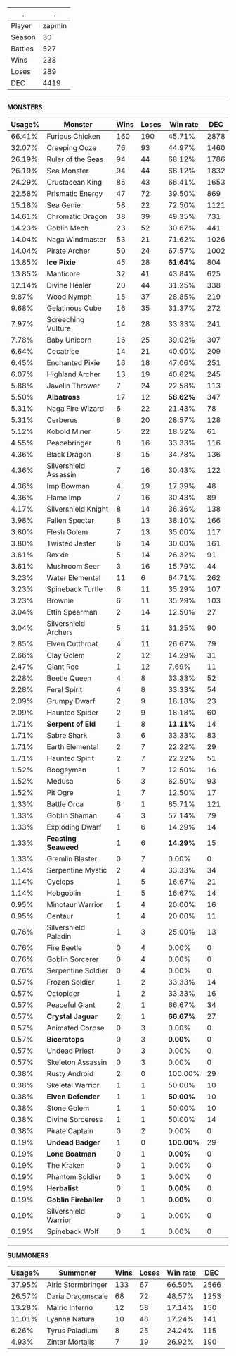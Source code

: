 .|.
|-|-
Player|zapmin
Season|30
Battles|527
Wins|238
Loses|289
DEC|4419

---
**MONSTERS**

Usage%|Monster|Wins|Loses|Win rate|DEC|
-|-|-|-|-|-|
66.41%|Furious Chicken|160|190|45.71%|2878|
32.07%|Creeping Ooze|76|93|44.97%|1460|
26.19%|Ruler of the Seas|94|44|68.12%|1786|
26.19%|Sea Monster|94|44|68.12%|1832|
24.29%|Crustacean King|85|43|66.41%|1653|
22.58%|Prismatic Energy|47|72|39.50%|869|
15.18%|Sea Genie|58|22|72.50%|1121|
14.61%|Chromatic Dragon|38|39|49.35%|731|
14.23%|Goblin Mech|23|52|30.67%|441|
14.04%|Naga Windmaster|53|21|71.62%|1026|
14.04%|Pirate Archer|50|24|67.57%|1002|
13.85%|**Ice Pixie**|45|28|**61.64%**|804|
13.85%|Manticore|32|41|43.84%|625|
12.14%|Divine Healer|20|44|31.25%|338|
9.87%|Wood Nymph|15|37|28.85%|219|
9.68%|Gelatinous Cube|16|35|31.37%|272|
7.97%|Screeching Vulture|14|28|33.33%|241|
7.78%|Baby Unicorn|16|25|39.02%|307|
6.64%|Cocatrice|14|21|40.00%|209|
6.45%|Enchanted Pixie|16|18|47.06%|251|
6.07%|Highland Archer|13|19|40.62%|245|
5.88%|Javelin Thrower|7|24|22.58%|113|
5.50%|**Albatross**|17|12|**58.62%**|347|
5.31%|Naga Fire Wizard|6|22|21.43%|78|
5.31%|Cerberus|8|20|28.57%|128|
5.12%|Kobold Miner|5|22|18.52%|61|
4.55%|Peacebringer|8|16|33.33%|116|
4.36%|Black Dragon|8|15|34.78%|136|
4.36%|Silvershield Assassin|7|16|30.43%|122|
4.36%|Imp Bowman|4|19|17.39%|48|
4.36%|Flame Imp|7|16|30.43%|89|
4.17%|Silvershield Knight|8|14|36.36%|138|
3.98%|Fallen Specter|8|13|38.10%|166|
3.80%|Flesh Golem|7|13|35.00%|117|
3.80%|Twisted Jester|6|14|30.00%|161|
3.61%|Rexxie|5|14|26.32%|91|
3.61%|Mushroom Seer|3|16|15.79%|44|
3.23%|Water Elemental|11|6|64.71%|262|
3.23%|Spineback Turtle|6|11|35.29%|107|
3.23%|Brownie|6|11|35.29%|103|
3.04%|Ettin Spearman|2|14|12.50%|27|
3.04%|Silvershield Archers|5|11|31.25%|90|
2.85%|Elven Cutthroat|4|11|26.67%|79|
2.66%|Clay Golem|2|12|14.29%|31|
2.47%|Giant Roc|1|12|7.69%|11|
2.28%|Beetle Queen|4|8|33.33%|52|
2.28%|Feral Spirit|4|8|33.33%|54|
2.09%|Grumpy Dwarf|2|9|18.18%|23|
2.09%|Haunted Spider|2|9|18.18%|60|
1.71%|**Serpent of Eld**|1|8|**11.11%**|14|
1.71%|Sabre Shark|3|6|33.33%|83|
1.71%|Earth Elemental|2|7|22.22%|29|
1.71%|Haunted Spirit|2|7|22.22%|51|
1.52%|Boogeyman|1|7|12.50%|16|
1.52%|Medusa|5|3|62.50%|93|
1.52%|Pit Ogre|1|7|12.50%|17|
1.33%|Battle Orca|6|1|85.71%|121|
1.33%|Goblin Shaman|4|3|57.14%|79|
1.33%|Exploding Dwarf|1|6|14.29%|14|
1.33%|**Feasting Seaweed**|1|6|**14.29%**|15|
1.33%|Gremlin Blaster|0|7|0.00%|0|
1.14%|Serpentine Mystic|2|4|33.33%|34|
1.14%|Cyclops|1|5|16.67%|21|
1.14%|Hobgoblin|1|5|16.67%|14|
0.95%|Minotaur Warrior|1|4|20.00%|16|
0.95%|Centaur|1|4|20.00%|11|
0.76%|Silvershield Paladin|1|3|25.00%|13|
0.76%|Fire Beetle|0|4|0.00%|0|
0.76%|Goblin Sorcerer|0|4|0.00%|0|
0.76%|Serpentine Soldier|0|4|0.00%|0|
0.57%|Frozen Soldier|1|2|33.33%|14|
0.57%|Octopider|1|2|33.33%|16|
0.57%|Peaceful Giant|2|1|66.67%|34|
0.57%|**Crystal Jaguar**|2|1|**66.67%**|27|
0.57%|Animated Corpse|0|3|0.00%|0|
0.57%|**Biceratops**|0|3|**0.00%**|0|
0.57%|Undead Priest|0|3|0.00%|0|
0.57%|Skeleton Assassin|0|3|0.00%|0|
0.38%|Rusty Android|2|0|100.00%|29|
0.38%|Skeletal Warrior|1|1|50.00%|10|
0.38%|**Elven Defender**|1|1|**50.00%**|10|
0.38%|Stone Golem|1|1|50.00%|10|
0.38%|Divine Sorceress|1|1|50.00%|14|
0.38%|Pirate Captain|0|2|0.00%|0|
0.19%|**Undead Badger**|1|0|**100.00%**|29|
0.19%|**Lone Boatman**|0|1|**0.00%**|0|
0.19%|The Kraken|0|1|0.00%|0|
0.19%|Phantom Soldier|0|1|0.00%|0|
0.19%|**Herbalist**|0|1|**0.00%**|0|
0.19%|**Goblin Fireballer**|0|1|**0.00%**|0|
0.19%|Silvershield Warrior|0|1|0.00%|0|
0.19%|Spineback Wolf|0|1|0.00%|0|

---
**SUMMONERS**

Usage%|Summoner|Wins|Loses|Win rate|DEC|
-|-|-|-|-|-|
37.95%|Alric Stormbringer|133|67|66.50%|2566|
26.57%|Daria Dragonscale|68|72|48.57%|1253|
13.28%|Malric Inferno|12|58|17.14%|150|
11.01%|Lyanna Natura|10|48|17.24%|141|
6.26%|Tyrus Paladium|8|25|24.24%|115|
4.93%|Zintar Mortalis|7|19|26.92%|190|
